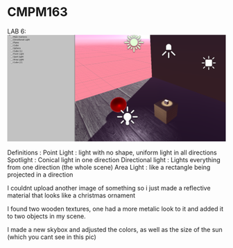 # CMPM163
LAB 6:
![](lab6pic.png)

Definitions :
  Point Light : light with no shape, uniform light in all directions
  Spotlight : Conical light in one direction
  Directional light : Lights everything from one direction (the whole scene)
  Area Light : like a rectangle being projected in a direction

I couldnt upload another image of something so i just made a reflective material that looks like a christmas ornament

I found two wooden textures, one had a more metalic look to it and added it to two objects in my scene.

I made a new skybox and adjusted the colors, as well as the size of the sun (which you cant see in this pic)
